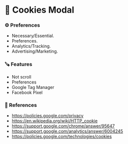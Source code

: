 # 🍪 Cookies Modal

###  ⚙️ Preferences
- Necessary/Essential.
- Preferences.
- Analytics/Tracking.
- Advertising/Marketing.

### 🪚 Features
- Not scroll
- Preferences
- Google Tag Manager
- Facebook Píxel

### 📎 References
- https://policies.google.com/privacy
- https://en.wikipedia.org/wiki/HTTP_cookie
- https://support.google.com/chrome/answer/95647
- https://support.google.com/analytics/answer/6004245
- https://policies.google.com/technologies/cookies